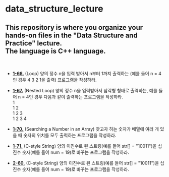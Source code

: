 data_structure_lecture
===
This repository is where you organize your hands-on files in the **"Data Structure and Practice"** lecture.  
The language is **C++** language.
---
<br/>

- [**1-66.**](https://github.com/nanami-tomoe/data_structure_lecture/blob/main/1-66.cpp) (Loop) 양의 정수 n을 입력 받아서 n부터 1까지 출력하는 (예를 들어 n = 4인 경우 4 3 2 1을 출력) 프로그램을 작성하라.

- [**1-67.**](https://github.com/nanami-tomoe/data_structure_lecture/blob/main/1-67.cpp) (Nested Loop) 양의 정수 n을 입력받아서 삼각형 형태로 출력하는, 예를 들어 n = 4인 경우 다음과 같이 출력하는 프로그램을 작성하라. <br/>
1<br/>
1 2<br/>
1 2 3<br/>
1 2 3 4<br/>

- [**1-70.**](https://github.com/nanami-tomoe/data_structure_lecture/blob/main/1-70.cpp) (Searching a Number in an Array) 찾고자 하는 숫자가 배열에 여러 개 있을 때 숫자의 위치를 모두 출력하는 프로그램을 작성하라.

- [**1-71.**](https://github.com/nanami-tomoe/data_structure_lecture/blob/main/1-71.cpp) (C-style String) 양의 이진수로 된 스트링(예를 들어 str[] = "10011")을 십진수 숫자(예를 들어 num = 19)로 바꾸는 프로그램을 작성하라.

- [**2-60.**](https://github.com/nanami-tomoe/data_structure_lecture/blob/main/2-60.cpp) (C-style String) 양의 이진수로 된 스트링(예를 들어 str[] = "10011")을 십진수 숫자(예를 들어 num = 19)로 바꾸는 프로그램을 작성하라.
